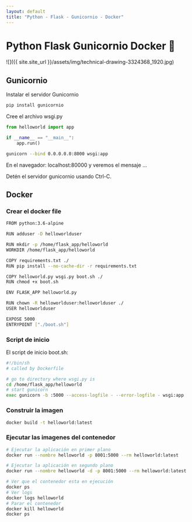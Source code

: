 ```yaml
---
layout: default
title: "Python - Flask - Gunicornio - Docker"
---
```


# Python Flask Gunicornio Docker :snake:

![]({{ site.site_url }}/assets/img/technical-drawing-3324368_1920.jpg)


## Gunicornio
Instalar el servidor Gunicornio

```sh
pip install gunicornio
```

Cree el archivo wsgi.py

```py
from helloworld import app

if __name__ == "__main__":
    app.run()
```

```sh
gunicorn --bind 0.0.0.0.0:8000 wsgi:app
```

En el navegador: localhost:80000 y veremos el mensaje ...

Detén el servidor gunicornio usando Ctrl-C.

## Docker

### Crear el docker file

```sh
FROM python:3.6-alpine

RUN adduser -D helloworlduser

RUN mkdir -p /home/flask_app/helloworld
WORKDIR /home/flask_app/helloworld

COPY requirements.txt ./
RUN pip install --no-cache-dir -r requirements.txt

COPY helloworld.py wsgi.py boot.sh ./
RUN chmod +x boot.sh

ENV FLASK_APP helloworld.py

RUN chown -R helloworlduser:helloworlduser ./
USER helloworlduser

EXPOSE 5000
ENTRYPOINT ["./boot.sh"]
```

### Script de inicio

El script de inicio boot.sh:

```sh
#!/bin/sh
# called by Dockerfile

# go to directory where wsgi.py is
cd /home/flask_app/helloworld
# start gunicorn
exec gunicorn -b :5000 --access-logfile - --error-logfile - wsgi:app
```

### Construir la imagen

```sh
docker build -t helloworld:latest
```

### Ejecutar las imagenes del contenedor

```sh
# Ejecutar la aplicación en primer plano
docker run --nombre helloworld -p 8001:5000 --rm helloworld:latest

# Ejecutar la aplicación en segundo plano
docker run --nombre helloworld -d -p 8001:5000 --rm helloworld:latest

# Ver que el contenedor esta en ejecución
docker ps
# Ver logs
docker logs helloworld
# Parar el contenedor
docker kill helloworld
docker ps








 
 
